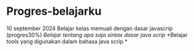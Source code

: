 # Progres-belajarku

10 september 2024
Belajar kelas memuali dengan dasar javascrip (progres30%)
*Belajar tentang apa saja sintax dasar java scrip*
*Belajar tools yang digunakan dalam bahasa java scrip *
